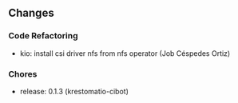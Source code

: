 ## Changes

### Code Refactoring

* kio: install csi driver nfs from nfs operator (Job Céspedes Ortiz)

### Chores

* release: 0.1.3 (krestomatio-cibot)
